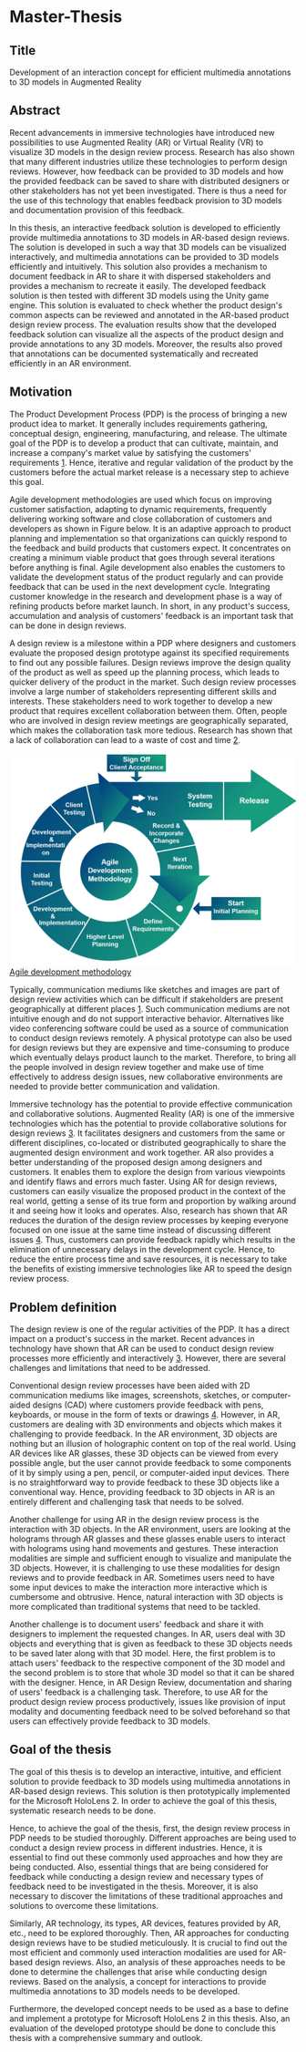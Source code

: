 # Master-Thesis

## Title

Development of an interaction concept for efficient multimedia annotations to 3D models in Augmented Reality

## Abstract

Recent advancements in immersive technologies have introduced new possibilities to use Augmented Reality (AR) or Virtual Reality (VR) to visualize 3D models in the design review process. Research has also shown that many different industries utilize these technologies to perform design reviews. However, how feedback can be provided to 3D models and how the provided feedback can be saved to share with distributed designers or other stakeholders has not yet been investigated. There is thus a need for the use of this technology that enables feedback provision to 3D models and documentation provision of this feedback.

In this thesis, an interactive feedback solution is developed to efficiently provide multimedia annotations to 3D models in AR-based design reviews. The solution is developed in such a way that 3D models can be visualized interactively, and multimedia annotations can be provided to 3D models efficiently and intuitively. This solution also provides a mechanism to document feedback in AR to share it with dispersed stakeholders and provides a mechanism to recreate it easily. The developed feedback solution is then tested with different 3D models using the Unity game engine. This solution is evaluated to check whether the product design's common aspects can be reviewed and annotated in the AR-based product design review process. The evaluation results show that the developed feedback solution can visualize all the aspects of the product design and provide annotations to any 3D models. Moreover, the results also proved that annotations can be documented systematically and recreated efficiently in an AR environment.

## Motivation

The Product Development Process (PDP) is the process of bringing a new product idea to market. It generally includes requirements gathering, conceptual design, engineering, manufacturing, and release. The ultimate goal of the PDP is to develop a product that can cultivate, maintain, and increase a company's market value by satisfying the customers' requirements [1](https://books.google.de/books?hl=en&lr=&id=Yk6eDwAAQBAJ&oi=fnd&pg=PA105&dq=Facilitating+user+involvement+in+product+design+through+virtual+reality.&ots=QMSeuTSrYr&sig=JQdt3yPlhrDHCyUvs-IP233xAJE#v=onepage&q=Facilitating%20user%20involvement%20in%20product%20design%20through%20virtual%20reality.&f=false). Hence, iterative and regular validation of the product by the customers before the actual market release is a necessary step to achieve this goal. 

Agile development methodologies are used which focus on improving customer satisfaction, adapting to dynamic requirements, frequently delivering working software and close collaboration of customers and developers as shown in Figure below. It is an adaptive approach to product planning and implementation so that organizations can quickly respond to the feedback and build products that customers expect. It concentrates on creating a minimum viable product that goes through several iterations before anything is final. Agile development also enables the customers to validate the development status of the product regularly and can provide feedback that can be used in the next development cycle. Integrating customer knowledge in the research and development phase is a way of refining products before market launch. In short, in any product's success, accumulation and analysis of customers' feedback is an important task that can be done in design reviews.

A design review is a milestone within a PDP where designers and customers evaluate the proposed design prototype against its specified requirements to find out any possible failures. Design reviews improve the design quality of the product as well as speed up the planning process, which leads to quicker delivery of the product in the market. Such design review processes involve a large number of stakeholders representing different skills and interests. These stakeholders need to work together to develop a new product that requires excellent collaboration between them. Often, people who are involved in design review meetings are geographically separated, which makes the collaboration task more tedious. Research has shown that a lack of collaboration can lead to a waste of cost and time [2](https://d1wqtxts1xzle7.cloudfront.net/48424599/2006an_20evaluation_20of_20current_20collaborative_20prototyping_20practices_20within_20the_20AEC_20industrya_20survey_20article.pdf?1472525339=&response-content-disposition=inline%3B+filename%3DAn_evaluation_of_current_collaborative_p.pdf&Expires=1616146989&Signature=asC7ft1LPt9K8~c1roEYMfg7OEOSygBlxUWceSFW7JBAfGc~DfmgYWueJR2djrL9wuQ26s0bUeTdNuggjcqB8YKQBL48rsgrm2vwdL-SrbSkzGshbZBfpFsZ5R3M-EZJ5ArXD~u8sRr7bN1XefYaF1D9r~URSGWeNGHAlvQbgFNsbp9TRtAm5EubEITpiVHxMSSXxjpDh3guFvOe9YBk2vApKaVCfT3jzXYTxmHoRw0cS5BWbhhrwq9BRe~rKLbh0lLRswWXZWn6GOOTJmh~rLGSNBFGwa5sKuUtlxLf8cNz28FKhwvcPzCWtRLvptZUlvCqTqHYBFiUTRdypVn15w__&Key-Pair-Id=APKAJLOHF5GGSLRBV4ZA).

![Agile development methodology](/agile.jpg)
[Agile development methodology](https://humanpixel.com.au/the-advantages-of-using-agile-methodology-in-software-development/)

Typically, communication mediums like sketches and images are part of design review activities which can be difficult if stakeholders are present geographically at different places [1](https://books.google.de/books?hl=en&lr=&id=Yk6eDwAAQBAJ&oi=fnd&pg=PA105&dq=Facilitating+user+involvement+in+product+design+through+virtual+reality.&ots=QMSeuTSrYr&sig=JQdt3yPlhrDHCyUvs-IP233xAJE#v=onepage&q=Facilitating%20user%20involvement%20in%20product%20design%20through%20virtual%20reality.&f=false). Such communication mediums are not intuitive enough and do not support interactive behavior. Alternatives like video conferencing software could be used as a source of communication to conduct design reviews remotely. A physical prototype can also be used for design reviews but they are expensive and time-consuming to produce which eventually delays product launch to the market. Therefore, to bring all the people involved in design review together and make use of time effectively to address design issues, new collaborative environments are needed to provide better communication and validation.

Immersive technology has the potential to provide effective communication and collaborative solutions. Augmented Reality (AR) is one of the immersive technologies which has the potential to provide collaborative solutions for design reviews [3](https://link.springer.com/chapter/10.1007/978-1-4614-0064-6_30). It facilitates designers and customers from the same or different disciplines, co-located or distributed geographically to share the augmented design environment and work together. AR also provides a better understanding of the proposed design among designers and customers. It enables them to explore the design from various viewpoints and identify flaws and errors much faster. Using AR for design reviews, customers can easily visualize the proposed product in the context of the real world, getting a sense of its true form and proportion by walking around it and seeing how it looks and operates. Also, research has shown that AR reduces the duration of the design review processes by keeping everyone focused on one issue at the same time instead of discussing different issues [4](https://itc.scix.net/pdfs/w78-2006-tf448.pdf). Thus, customers can provide feedback rapidly which results in the elimination of unnecessary delays in the development cycle. Hence, to reduce the entire process time and save resources, it is necessary to take the benefits of existing immersive technologies like AR to speed the design review process.

## Problem definition

The design review is one of the regular activities of the PDP. It has a direct impact on a product's success in the market. Recent advances in technology have shown that AR can be used to conduct design review processes more efficiently and interactively [3](https://link.springer.com/chapter/10.1007/978-1-4614-0064-6_30). However, there are several challenges and limitations that need to be addressed. 

Conventional design review processes have been aided with 2D communication mediums like images, screenshots, sketches, or computer-aided designs (CAD) where customers provide feedback with pens, keyboards, or mouse in the form of texts or drawings [4](https://vtechworks.lib.vt.edu/handle/10919/92596). However, in AR, customers are dealing with 3D environments and objects which makes it challenging to provide feedback. In the AR environment, 3D objects are nothing but an illusion of holographic content on top of the real world. Using AR devices like AR glasses, these 3D objects can be viewed from every possible angle, but the user cannot provide feedback to some components of it by simply using a pen, pencil, or computer-aided input devices. There is no straightforward way to provide feedback to these 3D objects like a conventional way. Hence, providing feedback to 3D objects in AR is an entirely different and challenging task that needs to be solved.

Another challenge for using AR in the design review process is the interaction with 3D objects. In the AR environment, users are looking at the holograms through AR glasses and these glasses enable users to interact with holograms using hand movements and gestures. These interaction modalities are simple and sufficient enough to visualize and manipulate the 3D objects. However, it is challenging to use these modalities for design reviews and to provide feedback in AR. Sometimes users need to have some input devices to make the interaction more interactive which is cumbersome and obtrusive. Hence, natural interaction with 3D objects is more complicated than traditional systems that need to be tackled. 

Another challenge is to document users' feedback and share it with designers to implement the requested changes. In AR, users deal with 3D objects and everything that is given as feedback to these 3D objects needs to be saved later along with that 3D model. Here, the first problem is to attach users' feedback to the respective component of the 3D model and the second problem is to store that whole 3D model so that it can be shared with the designer. Hence, in AR Design Review, documentation and sharing of users' feedback is a challenging task. Therefore, to use AR for the product design review process productively, issues like provision of input modality and documenting feedback need to be solved beforehand so that users can effectively provide feedback to 3D models.

## Goal of the thesis

The goal of this thesis is to develop an interactive, intuitive, and efficient solution to provide feedback to 3D models using multimedia annotations in AR-based design reviews. This solution is then prototypically implemented for the Microsoft HoloLens 2. In order to achieve the goal of this thesis, systematic research needs to be done.

Hence, to achieve the goal of the thesis, first, the design review process in PDP needs to be studied thoroughly. Different approaches are being used to conduct a design review process in different industries. Hence, it is essential to find out these commonly used approaches and how they are being conducted. Also, essential things that are being considered for feedback while conducting a design review and necessary types of feedback need to be investigated in the thesis. Moreover, it is also necessary to discover the limitations of these traditional approaches and solutions to overcome these limitations.

Similarly, AR technology, its types, AR devices, features provided by AR, etc., need to be explored thoroughly. Then, AR approaches for conducting design reviews have to be studied meticulously. It is crucial to find out the most efficient and commonly used interaction modalities are used for AR-based design reviews. Also, an analysis of these approaches needs to be done to determine the challenges that arise while conducting design reviews. Based on the analysis, a concept for interactions to provide multimedia annotations to 3D models needs to be developed.

Furthermore, the developed concept needs to be used as a base to define and implement a prototype for Microsoft HoloLens 2 in this thesis. Also, an evaluation of the developed prototype should be done to conclude this thesis with a comprehensive summary and outlook.
